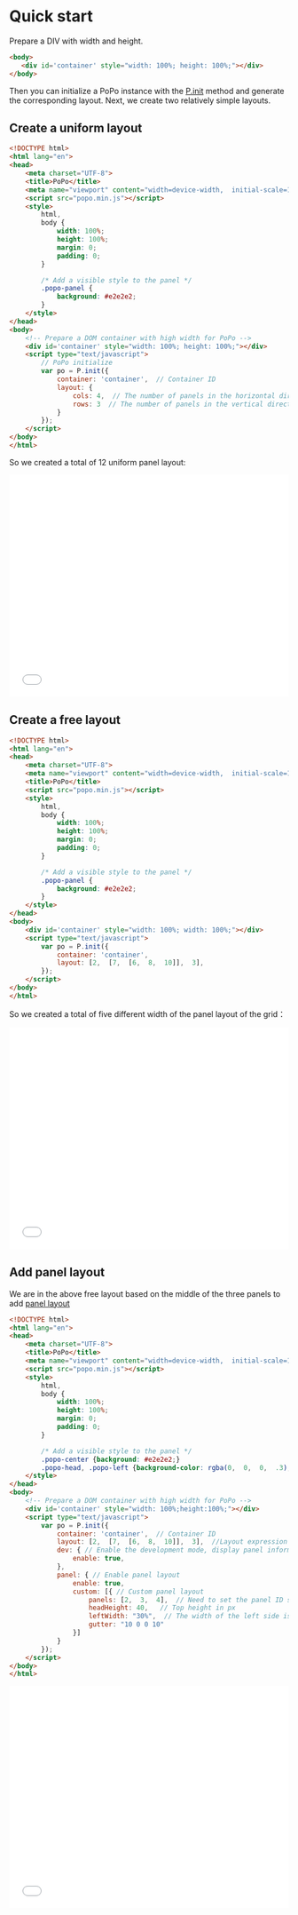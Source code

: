 # Quick start

Prepare a DIV with width and height.

```html
<body>
   <div id='container' style="width: 100%; height: 100%;"></div>
</body>
```

Then you can initialize a PoPo instance with the [P.init](/en/global#init)  method and generate the corresponding layout. Next, we create two relatively simple layouts.

## Create a uniform layout

```html
<!DOCTYPE html>
<html lang="en">
<head>
    <meta charset="UTF-8">
    <title>PoPo</title>
    <meta name="viewport" content="width=device-width,  initial-scale=1.0">
    <script src="popo.min.js"></script>
    <style>
        html, 
        body {
            width: 100%;
            height: 100%;
            margin: 0;
            padding: 0;
        }

        /* Add a visible style to the panel */
        .popo-panel {
            background: #e2e2e2;
        }
    </style>
</head>
<body>
    <!-- Prepare a DOM container with high width for PoPo -->
    <div id='container' style="width: 100%; height: 100%;"></div>
    <script type="text/javascript">
        // PoPo initialize
        var po = P.init({
            container: 'container',  // Container ID
            layout: {
                cols: 4,  // The number of panels in the horizontal direction
                rows: 3  // The number of panels in the vertical direction
            }
        });
    </script>
</body>
</html>
```

So we created a total of 12 uniform panel layout:

<iframe width="100%" height="400" src="../examples/layout_avg_5.html" allowfullscreen="allowfullscreen" frameborder="0"></iframe>

## Create a free layout

```html
<!DOCTYPE html>
<html lang="en">
<head>
    <meta charset="UTF-8">
    <meta name="viewport" content="width=device-width,  initial-scale=1.0">
    <title>PoPo</title>
    <script src="popo.min.js"></script>
    <style>
        html, 
        body {
            width: 100%;
            height: 100%;
            margin: 0;
            padding: 0;
        }

        /* Add a visible style to the panel */
        .popo-panel {
            background: #e2e2e2;
        }
    </style>
</head>
<body>
    <div id='container' style="width: 100%; width: 100%;"></div>
    <script type="text/javascript">
        var po = P.init({
            container: 'container',
            layout: [2,  [7,  [6,  8,  10]],  3],
        });
    </script>
</body>
</html>
```

So we created a total of five different width of the panel layout of the grid：

<iframe width="100%" height="400" src="../examples/layout_free_4.html" allowfullscreen="allowfullscreen" frameborder="0"></iframe>

## Add panel layout

We are in the above free layout based on the middle of the three panels to add [panel layout](/en/panel.md)

```html
<!DOCTYPE html>
<html lang="en">
<head>
    <meta charset="UTF-8">
    <title>PoPo</title>
    <meta name="viewport" content="width=device-width,  initial-scale=1.0">
    <script src="popo.min.js"></script>
    <style>
        html, 
        body {
            width: 100%;
            height: 100%;
            margin: 0;
            padding: 0;
        }

        /* Add a visible style to the panel */
        .popo-center {background: #e2e2e2;}
        .popo-head, .popo-left {background-color: rgba(0,  0,  0,  .3);}
    </style>
</head>
<body>
    <!-- Prepare a DOM container with high width for PoPo -->
    <div id='container' style="width: 100%;height:100%;"></div>
    <script type="text/javascript">
        var po = P.init({
            container: 'container',  // Container ID
            layout: [2,  [7,  [6,  8,  10]],  3],  //Layout expression
            dev: { // Enable the development mode, display panel information
                enable: true,
            }, 
            panel: { // Enable panel layout
                enable: true, 
                custom: [{ // Custom panel layout
                    panels: [2,  3,  4],  // Need to set the panel ID set
                    headHeight: 40,   // Top height in px
                    leftWidth: "30%",  // The width of the left side is 30% of the panel width
                    gutter: "10 0 0 10" 
                }]
            }
        });
    </script>
</body>
</html>
```

<iframe width="100%" height="400" src="../examples/layout_free_4_panel.html" allowfullscreen="allowfullscreen" frameborder="0"></iframe>
